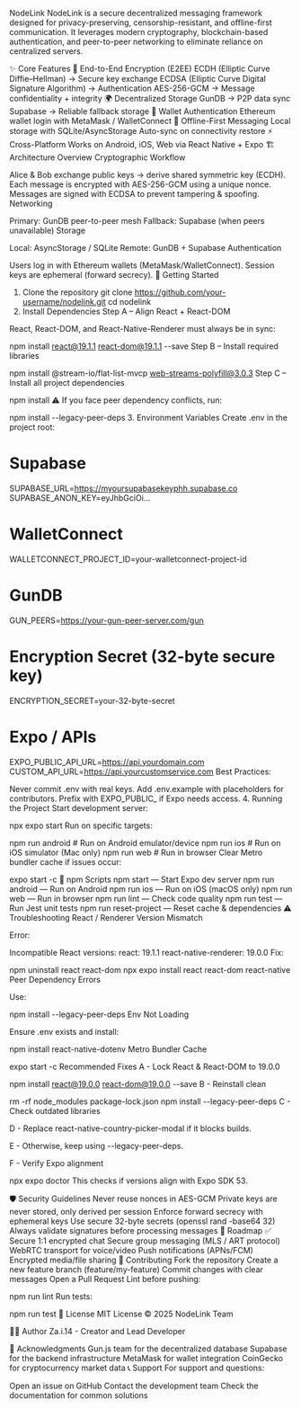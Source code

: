 NodeLink
NodeLink is a secure decentralized messaging framework designed for privacy-preserving, censorship-resistant, and offline-first communication.
It leverages modern cryptography, blockchain-based authentication, and peer-to-peer networking to eliminate reliance on centralized servers.

✨ Core Features
🔐 End-to-End Encryption (E2EE)
ECDH (Elliptic Curve Diffie–Hellman) → Secure key exchange
ECDSA (Elliptic Curve Digital Signature Algorithm) → Authentication
AES-256-GCM → Message confidentiality + integrity
🌍 Decentralized Storage
GunDB → P2P data sync
Supabase → Reliable fallback storage
📱 Wallet Authentication
Ethereum wallet login with MetaMask / WalletConnect
📶 Offline-First Messaging
Local storage with SQLite/AsyncStorage
Auto-sync on connectivity restore
⚡ Cross-Platform
Works on Android, iOS, Web via React Native + Expo
🏗️ Architecture Overview
Cryptographic Workflow

Alice & Bob exchange public keys → derive shared symmetric key (ECDH).
Each message is encrypted with AES-256-GCM using a unique nonce.
Messages are signed with ECDSA to prevent tampering & spoofing.
Networking

Primary: GunDB peer-to-peer mesh
Fallback: Supabase (when peers unavailable)
Storage

Local: AsyncStorage / SQLite
Remote: GunDB + Supabase
Authentication

Users log in with Ethereum wallets (MetaMask/WalletConnect).
Session keys are ephemeral (forward secrecy).
🚀 Getting Started
1. Clone the repository
git clone https://github.com/your-username/nodelink.git
cd nodelink
2. Install Dependencies
Step A – Align React + React-DOM

React, React-DOM, and React-Native-Renderer must always be in sync:

npm install react@19.1.1 react-dom@19.1.1 --save
Step B – Install required libraries

npm install @stream-io/flat-list-mvcp web-streams-polyfill@3.0.3
Step C – Install all project dependencies

npm install
⚠️ If you face peer dependency conflicts, run:

npm install --legacy-peer-deps
3. Environment Variables
Create .env in the project root:

# Supabase
SUPABASE_URL=https://myoursupabasekeyphh.supabase.co
SUPABASE_ANON_KEY=eyJhbGciOi...

# WalletConnect
WALLETCONNECT_PROJECT_ID=your-walletconnect-project-id

# GunDB
GUN_PEERS=https://your-gun-peer-server.com/gun

# Encryption Secret (32-byte secure key)
ENCRYPTION_SECRET=your-32-byte-secret

# Expo / APIs
EXPO_PUBLIC_API_URL=https://api.yourdomain.com
CUSTOM_API_URL=https://api.yourcustomservice.com
Best Practices:

Never commit .env with real keys.
Add .env.example with placeholders for contributors.
Prefix with EXPO_PUBLIC_ if Expo needs access.
4. Running the Project
Start development server:

npx expo start
Run on specific targets:

npm run android   # Run on Android emulator/device
npm run ios       # Run on iOS simulator (Mac only)
npm run web       # Run in browser
Clear Metro bundler cache if issues occur:

expo start -c
📜 npm Scripts
npm start — Start Expo dev server
npm run android — Run on Android
npm run ios — Run on iOS (macOS only)
npm run web — Run in browser
npm run lint — Check code quality
npm run test — Run Jest unit tests
npm run reset-project — Reset cache & dependencies
⚠️ Troubleshooting
React / Renderer Version Mismatch

Error:

Incompatible React versions:
react: 19.1.1
react-native-renderer: 19.0.0
Fix:

npm uninstall react react-dom
npx expo install react react-dom react-native
Peer Dependency Errors

Use:

npm install --legacy-peer-deps
Env Not Loading

Ensure .env exists and install:

npm install react-native-dotenv
Metro Bundler Cache

expo start -c
Recommended Fixes
A - Lock React & React-DOM to 19.0.0

npm install react@19.0.0 react-dom@19.0.0 --save
B - Reinstall clean

rm -rf node_modules package-lock.json
npm install --legacy-peer-deps
C - Check outdated libraries

D - Replace react-native-country-picker-modal if it blocks builds.

E - Otherwise, keep using --legacy-peer-deps.

F - Verify Expo alignment

npx expo doctor
This checks if versions align with Expo SDK 53.

🛡️ Security Guidelines
Never reuse nonces in AES-GCM
Private keys are never stored, only derived per session
Enforce forward secrecy with ephemeral keys
Use secure 32-byte secrets (openssl rand -base64 32)
Always validate signatures before processing messages
📌 Roadmap
✅ Secure 1:1 encrypted chat
Secure group messaging (MLS / ART protocol)
WebRTC transport for voice/video
Push notifications (APNs/FCM)
Encrypted media/file sharing
🤝 Contributing
Fork the repository
Create a new feature branch (feature/my-feature)
Commit changes with clear messages
Open a Pull Request
Lint before pushing:

npm run lint
Run tests:

npm run test
📜 License
MIT License © 2025 NodeLink Team

👨‍💻 Author
Za.i.14 - Creator and Lead Developer

🙏 Acknowledgments
Gun.js team for the decentralized database
Supabase for the backend infrastructure
MetaMask for wallet integration
CoinGecko for cryptocurrency market data
📞 Support
For support and questions:

Open an issue on GitHub
Contact the development team
Check the documentation for common solutions

